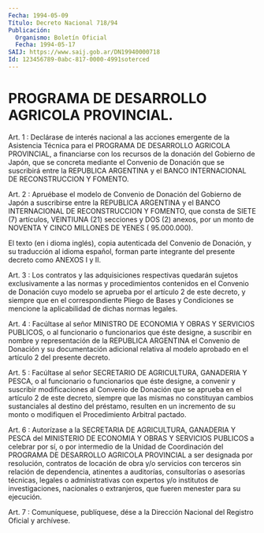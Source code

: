 ```yaml
---
Fecha: 1994-05-09
Título: Decreto Nacional 718/94
Publicación:
  Organismo: Boletín Oficial
  Fecha: 1994-05-17
SAIJ: https://www.saij.gob.ar/DN19940000718
Id: 123456789-0abc-817-0000-4991soterced
---
```

# PROGRAMA DE DESARROLLO AGRICOLA PROVINCIAL.

<a id="1"></a>
Art. 1 : Declárase de interés nacional a las acciones emergente de la  Asistencia  Técnica  para el PROGRAMA DE DESARROLLO AGRICOLA PROVINCIAL, a financiarse con  los  recursos  de  la  donación  del Gobierno  de  Japón,  que  se  concreta  mediante  el  Convenio  de Donación  que se suscribirá entre la REPUBLICA ARGENTINA y el BANCO INTERNACIONAL DE RECONSTRUCCION Y FOMENTO.

<a id="2"></a>
Art.  2  :  Apruébase  el  modelo  de Convenio de Donación del Gobierno de Japón a suscribirse entre la  REPUBLICA  ARGENTINA y el BANCO  INTERNACIONAL  DE  RECONSTRUCCION  Y FOMENTO, que consta  de SIETE (7) artículos, VEINTIUNA (21) secciones  y  DOS  (2)  anexos, por  un  monto  de NOVENTA Y CINCO MILLONES DE YENES ( 95.000.000).

El texto (en i dioma  inglés),  copia  autenticada  del Convenio de Donación,    y  su  traducción  al  idioma  español,  forman  parte integrante del presente decreto como ANEXOS I y II.

<a id="3"></a>
Art. 3 : Los contratos y las adquisiciones respectivas quedarán sujetos  exclusivamente a las normas y procedimientos contenidos en el Convenio  de  Donación  cuyo modelo se aprueba por el artículo 2 de este decreto, y siempre que  en  el  correspondiente  Pliego  de Bases  y  Condiciones se mencione la aplicabilidad de dichas normas legales.

<a id="4"></a>
Art.  4  :  Facúltase  al señor MINISTRO DE ECONOMIA Y OBRAS Y SERVICIOS  PUBLICOS,  o  al funcionario  o  funcionarios  que  éste designe, a suscribir en nombre  y  representación  de  la REPUBLICA ARGENTINA  el  Convenio  de  Donación  y su documentación adicional relativa al modelo aprobado en el artículo  2 del presente decreto.

<a id="5"></a>
Art.  5  :  Facúltase  al  señor  SECRETARIO  DE  AGRICULTURA, GANADERIA  Y  PESCA,  o  al  funcionario  o  funcionarios  que éste designe,  a  convenir  y  suscribir  modificaciones  al Convenio de Donación  que se aprueba en el artículo 2 de este decreto,  siempre que las mismas  no  constituyan cambios sustanciales al destino del préstamo, resulten en  un  incremento  de  su monto o modifiquen el Procedimiento Arbitral pactado.

<a id="6"></a>
Art. 6 : Autorízase a la SECRETARIA DE AGRICULTURA, GANADERIA Y PESCA  del  MINISTERIO  DE  ECONOMIA Y OBRAS Y SERVICIOS PUBLICOS a celebrar por sí, o por intermedio  de la Unidad de Coordinación del PROGRAMA  DE DESARROLLO AGRICOLA PROVINCIAL  a  ser  designada  por resolución,  contratos  de  locación  de  obra  y/o  servicios  con terceros  sin  relación  de  dependencia,  atinentes  a auditorías, consultorías  o  asesorías técnicas, legales o administrativas  con expertos  y/o  institutos    de    investigaciones,   nacionales  o extranjeros, que fueren menester para su ejecución.

<a id="7"></a>
Art. 7 : Comuníquese, publíquese, dése a la Dirección Nacional del Registro Oficial y archívese.